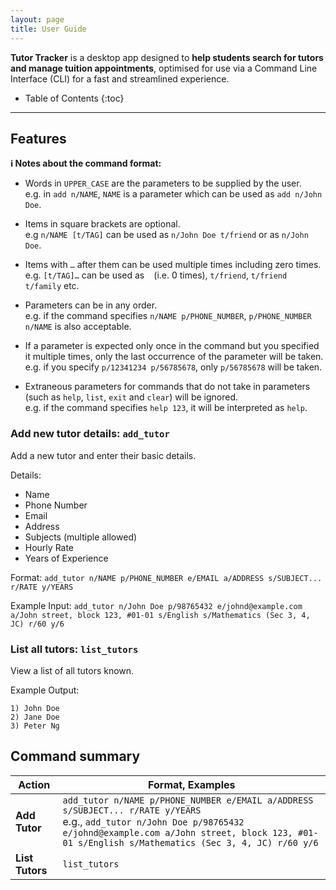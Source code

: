 ```yaml
---
layout: page
title: User Guide
---
```


**Tutor Tracker** is a desktop app designed to **help students search for tutors and manage tuition appointments**, optimised for use via a Command Line Interface (CLI) for a fast and streamlined experience.

* Table of Contents
{:toc}

--------------------------------------------------------------------------------------------------------------------

## Features

<div markdown="block" class="alert alert-info">

**:information_source: Notes about the command format:**<br>

* Words in `UPPER_CASE` are the parameters to be supplied by the user.<br>
  e.g. in `add n/NAME`, `NAME` is a parameter which can be used as `add n/John Doe`.

* Items in square brackets are optional.<br>
  e.g `n/NAME [t/TAG]` can be used as `n/John Doe t/friend` or as `n/John Doe`.

* Items with `…`​ after them can be used multiple times including zero times.<br>
  e.g. `[t/TAG]…​` can be used as ` ` (i.e. 0 times), `t/friend`, `t/friend t/family` etc.

* Parameters can be in any order.<br>
  e.g. if the command specifies `n/NAME p/PHONE_NUMBER`, `p/PHONE_NUMBER n/NAME` is also acceptable.

* If a parameter is expected only once in the command but you specified it multiple times, only the last occurrence of the parameter will be taken.<br>
  e.g. if you specify `p/12341234 p/56785678`, only `p/56785678` will be taken.

* Extraneous parameters for commands that do not take in parameters (such as `help`, `list`, `exit` and `clear`) will be ignored.<br>
  e.g. if the command specifies `help 123`, it will be interpreted as `help`.

</div>

### Add new tutor details: `add_tutor`

Add a new tutor and enter their basic details.

Details:
* Name
* Phone Number
* Email
* Address
* Subjects (multiple allowed)
* Hourly Rate
* Years of Experience

Format:
`add_tutor n/NAME p/PHONE_NUMBER e/EMAIL a/ADDRESS s/SUBJECT... r/RATE y/YEARS`

Example Input:
`add_tutor n/John Doe p/98765432 e/johnd@example.com a/John street, block 123, #01-01 s/English s/Mathematics (Sec 3, 4, JC) r/60 y/6`

### List all tutors: `list_tutors`

View a list of all tutors known.

Example Output:
```
1) John Doe
2) Jane Doe
3) Peter Ng
```

## Command summary

Action | Format, Examples
--------|------------------
**Add Tutor** | `add_tutor n/NAME p/PHONE_NUMBER e/EMAIL a/ADDRESS s/SUBJECT... r/RATE y/YEARS​` <br> e.g., `add_tutor n/John Doe p/98765432 e/johnd@example.com a/John street, block 123, #01-01 s/English s/Mathematics (Sec 3, 4, JC) r/60 y/6`
**List Tutors** | `list_tutors`
